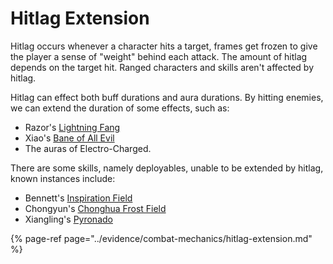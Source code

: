 # Hitlag Extension

Hitlag occurs whenever a character hits a target, frames get frozen to give the player a sense of "weight" behind each attack. The amount of hitlag depends on the target hit. Ranged characters and skills aren't affected by hitlag.

Hitlag can effect both buff durations and aura durations. By hitting enemies, we can extend the duration of some effects, such as:

* Razor's [Lightning Fang](../characters/electro/razor.md#attacks)
* Xiao's [Bane of All Evil](../characters/anemo/xiao.md#attacks)
* The auras of Electro-Charged.

There are some skills, namely deployables, unable to be extended by hitlag, known instances include:

* Bennett's [Inspiration Field](../characters/pyro/bennett.md#attacks)
* Chongyun's [Chonghua Frost Field](../characters/cryo/chongyun.md#attacks)
* Xiangling's [Pyronado](../characters/pyro/xiangling.md#attacks)

{% page-ref page="../evidence/combat-mechanics/hitlag-extension.md" %}


